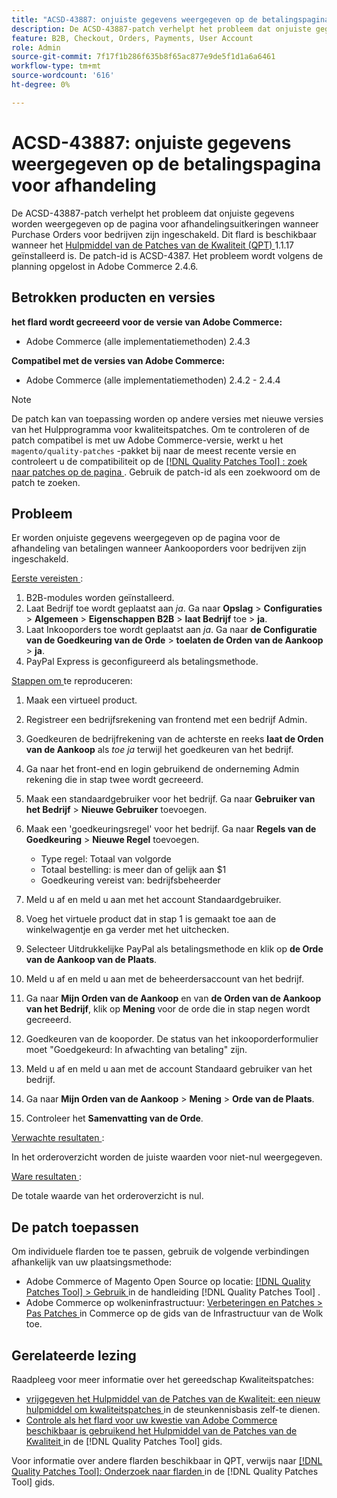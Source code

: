 ```yaml
---
title: "ACSD-43887: onjuiste gegevens weergegeven op de betalingspagina voor afhandeling"
description: De ACSD-43887-patch verhelpt het probleem dat onjuiste gegevens worden weergegeven op de pagina voor afhandelingsuitkeringen wanneer Purchase Orders voor bedrijven zijn ingeschakeld. Deze patch is beschikbaar wanneer [Quality Patches Tool (QPT)] (https://experienceleague.adobe.com/en/docs/commerce-knowledge-base/kb/announcements/commerce-announcements/magento-quality-patches-released-new-tool-to-self-serve-quality-patches) 1.1.17 is geïnstalleerd. De patch-id is ACSD-4387. Het probleem wordt volgens de planning opgelost in Adobe Commerce 2.4.6.
feature: B2B, Checkout, Orders, Payments, User Account
role: Admin
source-git-commit: 7f17f1b286f635b8f65ac877e9de5f1d1a6a6461
workflow-type: tm+mt
source-wordcount: '616'
ht-degree: 0%

---
```


# ACSD-43887: onjuiste gegevens weergegeven op de betalingspagina voor afhandeling

De ACSD-43887-patch verhelpt het probleem dat onjuiste gegevens worden weergegeven op de pagina voor afhandelingsuitkeringen wanneer Purchase Orders voor bedrijven zijn ingeschakeld. Dit flard is beschikbaar wanneer het [ Hulpmiddel van de Patches van de Kwaliteit (QPT) ](https://experienceleague.adobe.com/en/docs/commerce-knowledge-base/kb/announcements/commerce-announcements/magento-quality-patches-released-new-tool-to-self-serve-quality-patches) 1.1.17 geïnstalleerd is. De patch-id is ACSD-4387. Het probleem wordt volgens de planning opgelost in Adobe Commerce 2.4.6.

## Betrokken producten en versies

**het flard wordt gecreeerd voor de versie van Adobe Commerce:**

* Adobe Commerce (alle implementatiemethoden) 2.4.3

**Compatibel met de versies van Adobe Commerce:**

* Adobe Commerce (alle implementatiemethoden) 2.4.2 - 2.4.4

>[!NOTE]
>
>De patch kan van toepassing worden op andere versies met nieuwe versies van het Hulpprogramma voor kwaliteitspatches. Om te controleren of de patch compatibel is met uw Adobe Commerce-versie, werkt u het `magento/quality-patches` -pakket bij naar de meest recente versie en controleert u de compatibiliteit op de [[!DNL Quality Patches Tool] : zoek naar patches op de pagina ](https://experienceleague.adobe.com/en/docs/commerce-knowledge-base/kb/announcements/commerce-announcements/magento-quality-patches-released-new-tool-to-self-serve-quality-patches) . Gebruik de patch-id als een zoekwoord om de patch te zoeken.

## Probleem

Er worden onjuiste gegevens weergegeven op de pagina voor de afhandeling van betalingen wanneer Aankooporders voor bedrijven zijn ingeschakeld.

<u> Eerste vereisten </u>:

1. B2B-modules worden geïnstalleerd.
1. Laat Bedrijf toe wordt geplaatst aan _ja_. Ga naar **Opslag** > **Configuraties** > **Algemeen** > **Eigenschappen B2B** > **laat Bedrijf** toe > **ja**.
1. Laat Inkooporders toe wordt geplaatst aan _ja_. Ga naar **de Configuratie van de Goedkeuring van de Orde** > **toelaten de Orden van de Aankoop** > **ja**.
1. PayPal Express is geconfigureerd als betalingsmethode.

<u> Stappen om </u> te reproduceren:

1. Maak een virtueel product.
1. Registreer een bedrijfsrekening van frontend met een bedrijf Admin.
1. Goedkeuren de bedrijfrekening van de achterste en reeks **laat de Orden van de Aankoop** als _toe ja_ terwijl het goedkeuren van het bedrijf.
1. Ga naar het front-end en login gebruikend de onderneming Admin rekening die in stap twee wordt gecreeerd.
1. Maak een standaardgebruiker voor het bedrijf. Ga naar **Gebruiker van het Bedrijf** > **Nieuwe Gebruiker** toevoegen.
1. Maak een &#39;goedkeuringsregel&#39; voor het bedrijf. Ga naar **Regels van de Goedkeuring** > **Nieuwe Regel** toevoegen.

   * Type regel: Totaal van volgorde
   * Totaal bestelling: is meer dan of gelijk aan $1
   * Goedkeuring vereist van: bedrijfsbeheerder

1. Meld u af en meld u aan met het account Standaardgebruiker.
1. Voeg het virtuele product dat in stap 1 is gemaakt toe aan de winkelwagentje en ga verder met het uitchecken.
1. Selecteer Uitdrukkelijke PayPal als betalingsmethode en klik op **de Orde van de Aankoop van de Plaats**.
1. Meld u af en meld u aan met de beheerdersaccount van het bedrijf.
1. Ga naar **Mijn Orden van de Aankoop** en van **de Orden van de Aankoop van het Bedrijf**, klik op **Mening** voor de orde die in stap negen wordt gecreeerd.
1. Goedkeuren van de kooporder. De status van het inkooporderformulier moet &quot;Goedgekeurd: In afwachting van betaling&quot; zijn.
1. Meld u af en meld u aan met de account Standaard gebruiker van het bedrijf.
1. Ga naar **Mijn Orden van de Aankoop** > **Mening** > **Orde van de Plaats**.
1. Controleer het **Samenvatting van de Orde**.

<u> Verwachte resultaten </u>:

In het orderoverzicht worden de juiste waarden voor niet-nul weergegeven.

<u> Ware resultaten </u>:

De totale waarde van het orderoverzicht is nul.

## De patch toepassen

Om individuele flarden toe te passen, gebruik de volgende verbindingen afhankelijk van uw plaatsingsmethode:

* Adobe Commerce of Magento Open Source op locatie: [[!DNL Quality Patches Tool]  > Gebruik ](/help/tools/quality-patches-tool/usage.md) in de handleiding [!DNL Quality Patches Tool] .
* Adobe Commerce op wolkeninfrastructuur: [ Verbeteringen en Patches > Pas Patches ](https://experienceleague.adobe.com/docs/commerce-cloud-service/user-guide/develop/upgrade/apply-patches.html) in Commerce op de gids van de Infrastructuur van de Wolk toe.

## Gerelateerde lezing

Raadpleeg voor meer informatie over het gereedschap Kwaliteitspatches:

* [ vrijgegeven het Hulpmiddel van de Patches van de Kwaliteit: een nieuw hulpmiddel om kwaliteitspatches ](https://experienceleague.adobe.com/en/docs/commerce-knowledge-base/kb/announcements/commerce-announcements/magento-quality-patches-released-new-tool-to-self-serve-quality-patches) in de steunkennisbasis zelf-te dienen.
* [ Controle als het flard voor uw kwestie van Adobe Commerce beschikbaar is gebruikend het Hulpmiddel van de Patches van de Kwaliteit ](/help/tools/quality-patches-tool/patches-available-in-qpt/check-patch-for-magento-issue-with-magento-quality-patches.md) in de [!DNL Quality Patches Tool] gids.

Voor informatie over andere flarden beschikbaar in QPT, verwijs naar [[!DNL Quality Patches Tool]: Onderzoek naar flarden ](https://experienceleague.adobe.com/tools/commerce-quality-patches/index.html) in de [!DNL Quality Patches Tool] gids.
